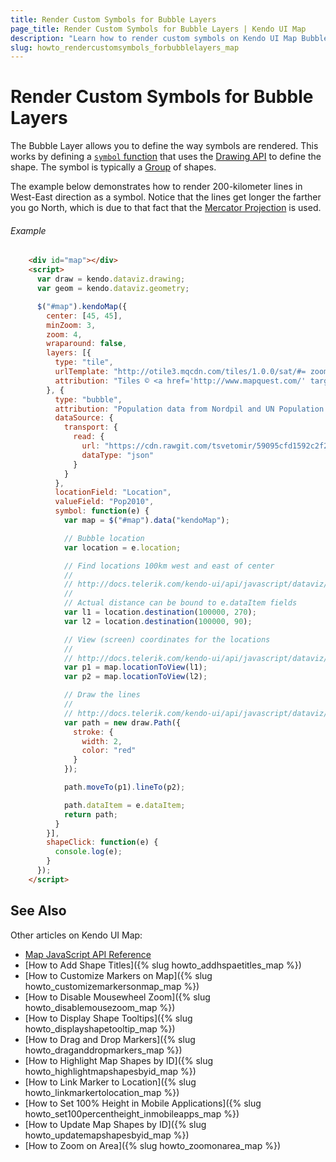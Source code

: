 ```yaml
---
title: Render Custom Symbols for Bubble Layers
page_title: Render Custom Symbols for Bubble Layers | Kendo UI Map
description: "Learn how to render custom symbols on Kendo UI Map Bubble layers."
slug: howto_rendercustomsymbols_forbubblelayers_map
---
```


# Render Custom Symbols for Bubble Layers

The Bubble Layer allows you to define the way symbols are rendered. This works by defining a [`symbol` function](http://docs.telerik.com/KENDO-UI/api/javascript/dataviz/ui/map#configuration-layers.symbol) that uses the [Drawing API](/framework/drawing/overview) to define the shape. The symbol is typically a [Group](http://docs.telerik.com/kendo-ui/api/javascript/drawing/group) of shapes.

The example below demonstrates how to render 200-kilometer lines in West-East direction as a symbol. Notice that the lines get longer the farther you go North, which is due to that fact that the [Mercator Projection](https://en.wikipedia.org/wiki/Mercator_projection) is used.

###### Example

```html
    <div id="map"></div>
    <script>
      var draw = kendo.dataviz.drawing;
      var geom = kendo.dataviz.geometry;

      $("#map").kendoMap({
        center: [45, 45],
        minZoom: 3,
        zoom: 4,
        wraparound: false,
        layers: [{
          type: "tile",
          urlTemplate: "http://otile3.mqcdn.com/tiles/1.0.0/sat/#= zoom #/#= x #/#= y #.png",
          attribution: "Tiles © <a href='http://www.mapquest.com/' target='_blank'>MapQuest</a>"
        }, {
          type: "bubble",
          attribution: "Population data from Nordpil and UN Population Division.",
          dataSource: {
            transport: {
              read: {
                url: "https://cdn.rawgit.com/tsvetomir/59095cfd1592c2f2cd2f/raw/1083f917d84644641eb727705b37408f2d8e700a/urban-areas.json",
                dataType: "json"
              }
            }
          },
          locationField: "Location",
          valueField: "Pop2010",
          symbol: function(e) {
            var map = $("#map").data("kendoMap");

            // Bubble location
            var location = e.location;

            // Find locations 100km west and east of center
            //
            // http://docs.telerik.com/kendo-ui/api/javascript/dataviz/map/location#methods-destination
            //
            // Actual distance can be bound to e.dataItem fields
            var l1 = location.destination(100000, 270);
            var l2 = location.destination(100000, 90);

            // View (screen) coordinates for the locations
            //
            // http://docs.telerik.com/kendo-ui/api/javascript/dataviz/ui/map#methods-locationToView
            var p1 = map.locationToView(l1);
            var p2 = map.locationToView(l2);

            // Draw the lines
            //
            // http://docs.telerik.com/kendo-ui/api/javascript/dataviz/drawing/circle
            var path = new draw.Path({
              stroke: {
                width: 2,
                color: "red"
              }
            });

            path.moveTo(p1).lineTo(p2);

            path.dataItem = e.dataItem;
            return path;
          }
        }],
        shapeClick: function(e) {
          console.log(e);
        }
      });
    </script>
```

## See Also

Other articles on Kendo UI Map:

* [Map JavaScript API Reference](/api/javascript/dataviz/ui/map)
* [How to Add Shape Titles]({% slug howto_addhspaetitles_map %})
* [How to Customize Markers on Map]({% slug howto_customizemarkersonmap_map %})
* [How to Disable Mousewheel Zoom]({% slug howto_disablemousezoom_map %})
* [How to Display Shape Tooltips]({% slug howto_displayshapetooltip_map %})
* [How to Drag and Drop Markers]({% slug howto_draganddropmarkers_map %})
* [How to Highlight Map Shapes by ID]({% slug howto_highlightmapshapesbyid_map %})
* [How to Link Marker to Location]({% slug howto_linkmarkertolocation_map %})
* [How to Set 100% Height in Mobile Applications]({% slug howto_set100percentheight_inmobileapps_map %})
* [How to Update Map Shapes by ID]({% slug howto_updatemapshapesbyid_map %})
* [How to Zoom on Area]({% slug howto_zoomonarea_map %})
